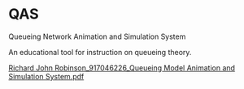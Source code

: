 # QAS
Queueing Network Animation and Simulation System

An educational tool for instruction on queueing theory.  


[Richard John Robinson_917046226_Queueing Model Animation and Simulation System.pdf](https://github.com/R-Robins/QAS/files/9590616/Richard.John.Robinson_917046226_Queueing.Model.Animation.and.Simulation.System.pdf)

